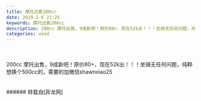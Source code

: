 ```yaml
---
title: 摩托出售200cc
date: 2019-2-6 21:25
keywords: 摩托出售200cc
description: 200cc 摩托出售，9成新吧！原价80+，现在52k出！！！坐骑无任何问题，纯粹想换个500cc的，需要的加微信shawnxiao25
categories: used
---
```

<td class="t_f" id="postmessage_2934790">

<br/>
<br/>
200cc 摩托出售，9成新吧！原价80+，现在52k出！！！坐骑无任何问题，纯粹想换个500cc的，需要的加微信shawnxiao25<br/>
<img alt="" border="0" class="zoom" data-cf-modified-4df4076d70fef0496f892f43-="" file="http://www.flw.ph/data/appbyme/upload/image/201902/06/s6gA3rp3t9zj.jpg" id="aimg_NOO0Z" lazyloadthumb="1" onclick="" onmouseover="" src="http://www.flw.ph/data/appbyme/upload/image/201902/06/s6gA3rp3t9zj.jpg"/><br/>
<br/>
<br/>
</td>
###### 转载自[菲龙网]